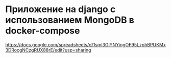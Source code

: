 # Приложение на django с использованием MongoDB в docker-compose
https://docs.google.com/spreadsheets/d/1sml3GlYNYingOF95LzphBPUKMx3DRocgNCzgRUX88rE/edit?usp=sharing
